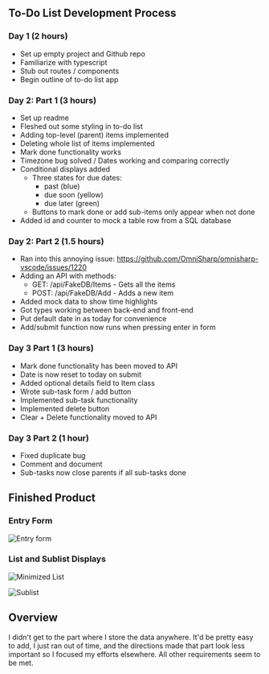 ## To-Do List Development Process

### Day 1 (2 hours)

* Set up empty project and Github repo
* Familiarize with typescript
* Stub out routes / components
* Begin outline of to-do list app

### Day 2: Part 1 (3 hours)

* Set up readme
* Fleshed out some styling in to-do list
* Adding top-level (parent) items implemented
* Deleting whole list of items implemented
* Mark done functionality works
* Timezone bug solved / Dates working and comparing correctly
* Conditional displays added
    * Three states for due dates: 
        * past (blue)
        * due soon (yellow)
        * due later (green)
    * Buttons to mark done or add sub-items only appear when not done
* Added id and counter to mock a table row from a SQL database

### Day 2: Part 2 (1.5 hours)

* Ran into this annoying issue: https://github.com/OmniSharp/omnisharp-vscode/issues/1220
* Adding an API with methods:
    * GET: /api/FakeDB/Items - Gets all the items
    * POST: /api/FakeDB/Add - Adds a new item
* Added mock data to show time highlights
* Got types working between back-end and front-end
* Put default date in as today for convenience
* Add/submit function now runs when pressing enter in form

### Day 3 Part 1 (3 hours)

* Mark done functionality has been moved to API
* Date is now reset to today on submit
* Added optional details field to Item class
* Wrote sub-task form / add button
* Implemented sub-task functionality
* Implemented delete button
* Clear + Delete functionality moved to API

### Day 3 Part 2 (1 hour)

* Fixed duplicate bug
* Comment and document
* Sub-tasks now close parents if all sub-tasks done

## Finished Product

### Entry Form

![Entry form](http://res.cloudinary.com/briezh/image/upload/v1521153889/Screen_Shot_2018-03-15_at_3.27.28_PM_lsjnea.png)

### List and Sublist Displays

![Minimized List](http://res.cloudinary.com/briezh/image/upload/v1521153889/Screen_Shot_2018-03-15_at_3.31.03_PM_faqndi.png)

![Sublist](http://res.cloudinary.com/briezh/image/upload/v1521153889/Screen_Shot_2018-03-15_at_3.30.23_PM_qcuwfu.png)

## Overview

I didn't get to the part where I store the data anywhere. It'd be pretty easy to add, I just ran out of time, and the directions made that part look less important so I focused my efforts elsewhere. All other requirements seem to be met.
